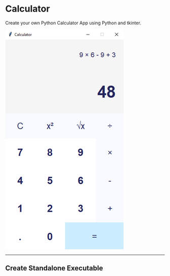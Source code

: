 # Calculator
Create your own Python Calculator App using Python and tkinter.


![Calculator App](calculator.png)

---

## Create Standalone Executable


